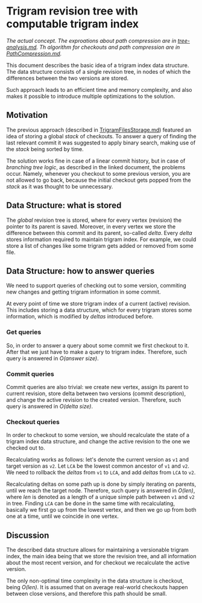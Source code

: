 # Trigram revision tree with computable trigram index

*The actual concept. The exproations about path compression are in [tree-analysis.md](https://github.com/SuduIDE/persistent-ide-caches/blob/main/tree-analysis.md). Th algorithm for checkouts and path compression are in [PathCompression.md](https://github.com/SuduIDE/persistent-ide-caches/blob/main/PathCompression.md).*

This document describes the basic idea of a trigram index data structure. The data structure consists of a single revision tree, in nodes of which the differences between the two versions are stored.

Such approach leads to an efficient time and memory complexity, and also makes it possible to introduce multiple optimizations to the solution.

## Motivation

The previous approach (described in [TrigramFilesStorage.md](https://github.com/SuduIDE/persistent-ide-caches/blob/main/TrigramFilesStorage.md)) featured an idea of storing a global *stack* of checkouts. To answer a query of finding the last relevant commit it was suggested to apply binary search, making use of the *stack* being sorted by time.

The solution works fine in case of a linear commit history, but in case of *branching tree logic*, as described in the linked document, the problems occur. Namely, whenever you checkout to some previous version, you are not allowed to go back, because the initial checkout gets popped from the *stack* as it was thought to be unnecessary.

## Data Structure: what is stored

The *global* revision tree is stored, where for every vertex (revision) the pointer to its parent is saved. Moreover, in every vertex we store the difference between this commit and its parent, so-called *delta*. Every *delta* stores information required to maintain trigram index. For example, we could store a list of changes like some trigram gets added or removed from some file.

## Data Structure: how to answer queries

We need to support queries of checking out to some version, commiting new changes and getting trigram information in some commit.

At every point of time we store trigram index of a current (active) revision. This includes storing a data structure, which for every trigram stores some information, which is modified by *deltas* introduced before.

### Get queries

So, in order to answer a query about some commit we first checkout to it. After that we just have to make a query to trigram index. Therefore, such query is answered in *O(answer size)*.

### Commit queries

Commit queries are also trivial: we create new vertex, assign its parent to current revision, store delta between two versions (commit description), and change the active revision to the created version. Therefore, such query is answered in *O(delta size)*.

### Checkout queries

In order to checkout to some version, we should recalculate the state of a trigram index data structure, and change the active revision to the one we checked out to.

Recalculating works as follows: let's denote the current version as `v1` and target version as `v2`. Let `LCA` be the lowest common ancestor of `v1` and `v2`. We need to rollback the *deltas* from `v1` to `LCA`, and add *deltas* from `LCA` to `v2`.

Recalculating deltas on some path up is done by simply iterating on parents, until we reach the target node. Therefore, such query is answered in *O(len)*, where *len* is denoted as a length of a unique simple path between `v1` and `v2` in tree. Finding `LCA` can be done in the same time with recalculating, basically we first go up from the lowest vertex, and then we go up from both one at a time, until we coincide in one vertex.

## Discussion

The described data structure allows for maintaining a versionable trigram index, the main idea being that we store the revision tree, and all information about the most recent version, and for checkout we recalculate the active version.

The only non-optimal time complexity in the data structure is checkout, being *O(len)*. It is assumed that on average real-world checkouts happen between close versions, and therefore this path should be small.